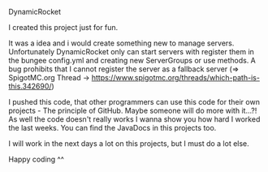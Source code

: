 DynamicRocket

I created this project just for fun.

It was a idea and i would create something new to manage servers. Unfortunately DynamicRocket only can start servers
with register them in the bungee config.yml and creating new ServerGroups or use methods. A bug prohibits that I cannot register the server as a
fallback server (=> SpigotMC.org Thread -> https://www.spigotmc.org/threads/which-path-is-this.342690/)

I pushed this code, that other programmers can use this code for their own projects - The principle of GitHub.
Maybe someone will do more with it...?! As well the code doesn't really works I wanna show you how hard I worked
the last weeks. You can find the JavaDocs in this projects too.

I will work in the next days a lot on this projects, but I must do a lot else.

Happy coding ^^
